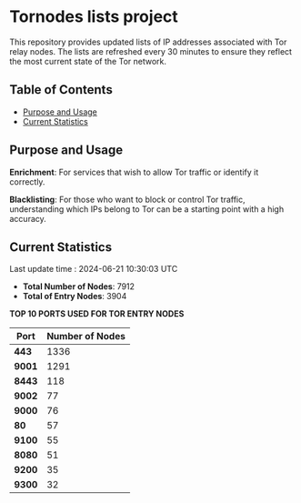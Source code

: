 # Tornodes lists project

This repository provides updated lists of IP addresses associated with Tor relay nodes. The lists are refreshed every 30 minutes to ensure they reflect the most current state of the Tor network.

## Table of Contents

- [Purpose and Usage](#purpose-and-usage)
- [Current Statistics](#current-statistics)


## Purpose and Usage

**Enrichment**: For services that wish to allow Tor traffic or identify it correctly.

**Blacklisting**: For those who want to block or control Tor traffic, understanding which IPs belong to Tor can be a starting point with a high accuracy.

## Current Statistics

Last update time : 2024-06-21 10:30:03 UTC

- **Total Number of Nodes**: 7912
- **Total of Entry Nodes**: 3904

**TOP 10 PORTS USED FOR TOR ENTRY NODES**

| **Port** | **Number of Nodes** |
|------|-----------------|
| **443**   | 1336  |
| **9001**   | 1291  |
| **8443**   | 118  |
| **9002**   | 77  |
| **9000**   | 76  |
| **80**   | 57  |
| **9100**   | 55  |
| **8080**   | 51  |
| **9200**   | 35  |
| **9300**   | 32  |

